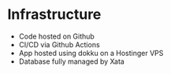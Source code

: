 # Infrastructure

- Code hosted on Github
- CI/CD via Github Actions
- App hosted using dokku on a Hostinger VPS
- Database fully managed by Xata

